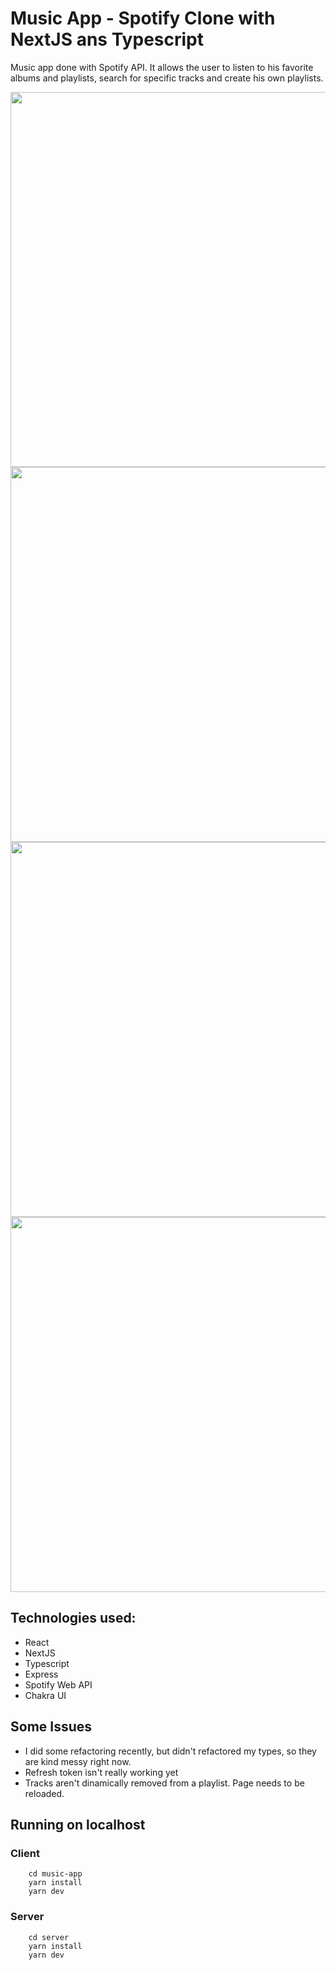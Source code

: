 ﻿# Music App - Spotify Clone with NextJS ans Typescript
Music app done with Spotify API. It allows the user to listen to his favorite albums and playlists, search for specific tracks and create his own playlists. 

<img src='https://i.gyazo.com/c16d764fa7f05dce0e7fffc2d67c6280.png' width='600px'/>
<img src='https://i.gyazo.com/6001e515a3b5a6b3f73ef3eee18e1e8f.png' width='600px'/>
<img src='https://i.gyazo.com/7672e9c2614761bd9d2615583ae2f1ce.png' width='600px'/>
<img src='https://i.gyazo.com/a291a895de030e16e7938806d6682592.png' width='600px'/>

## Technologies used:
- React
- NextJS
- Typescript
- Express
- Spotify Web API
- Chakra UI
## Some Issues
- I did some refactoring recently, but didn't refactored my types, so they are kind messy right now.
- Refresh token isn't really working yet
- Tracks aren't dinamically removed from a playlist. Page needs to be reloaded.

## Running on localhost
### Client
```
    cd music-app
    yarn install
    yarn dev
```

### Server
```
    cd server
    yarn install
    yarn dev
```



